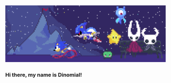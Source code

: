 <link href="style.css" rel="stylesheet"></link>
<!-- Intro -->
<h1 align="center">
  <img src="images/Mini-Banner.png">
</h1>
<h3>Hi there, my name is Dinomial!</h3>
